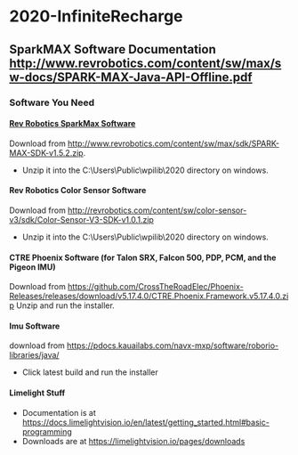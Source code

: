 # 2020-InfiniteRecharge

## SparkMAX Software Documentation http://www.revrobotics.com/content/sw/max/sw-docs/SPARK-MAX-Java-API-Offline.pdf

### Software You Need

#### [Rev Robotics SparkMax Software](http://www.revrobotics.com/sparkmax-software/#java-api)

Download from http://www.revrobotics.com/content/sw/max/sdk/SPARK-MAX-SDK-v1.5.2.zip.
* Unzip it into the C:\Users\Public\wpilib\2020 directory on windows.

#### Rev Robotics Color Sensor Software

Download from http://revrobotics.com/content/sw/color-sensor-v3/sdk/Color-Sensor-V3-SDK-v1.0.1.zip
* Unzip it into the C:\Users\Public\wpilib\2020 directory on windows.

#### CTRE Phoenix Software (for Talon SRX, Falcon 500, PDP, PCM, and the Pigeon IMU)
Download from https://github.com/CrossTheRoadElec/Phoenix-Releases/releases/download/v5.17.4.0/CTRE.Phoenix.Framework.v5.17.4.0.zip
Unzip and run the installer.
#### Imu Software
download from https://pdocs.kauailabs.com/navx-mxp/software/roborio-libraries/java/
* Click latest build and run the installer
#### Limelight Stuff
* Documentation is at https://docs.limelightvision.io/en/latest/getting_started.html#basic-programming
* Downloads are at https://limelightvision.io/pages/downloads